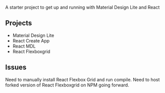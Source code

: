 A starter project to get up and running with Material Design Lite and React

## Projects

* Material Design Lite
* React Create App
* React MDL
* React Flexboxgrid

## Issues

Need to manually install React Flexbox Grid and run compile. Need to host forked version of React Flexboxgrid on NPM going forward.
